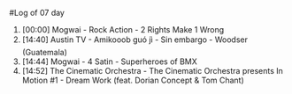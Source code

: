 #Log of 07 day

1. [00:00] Mogwai - Rock Action - 2 Rights Make 1 Wrong
1. [14:40] Austin TV - Amikooob guó jì - Sin embargo - Woodser (Guatemala)
1. [14:44] Mogwai - 4 Satin - Superheroes of BMX
1. [14:52] The Cinematic Orchestra - The Cinematic Orchestra presents In Motion #1 - Dream Work (feat. Dorian Concept & Tom Chant)
